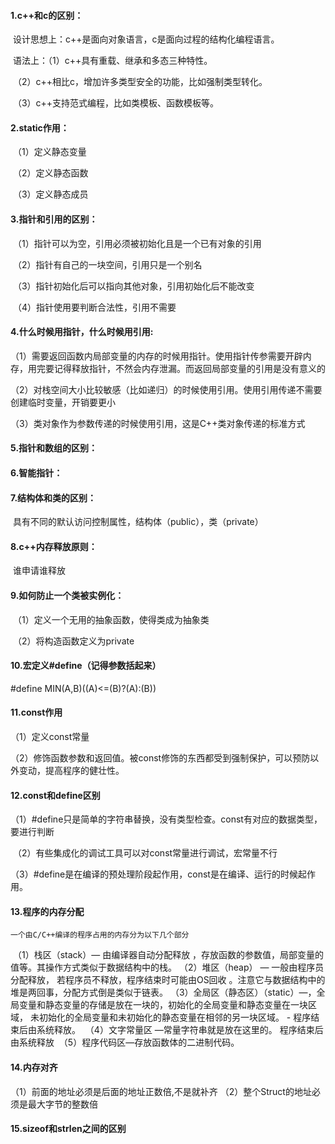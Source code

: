 #### 1.c++和c的区别：

​		设计思想上：c++是面向对象语言，c是面向过程的结构化编程语言。

​		语法上：（1）c++具有重载、继承和多态三种特性。

​						（2）c++相比c，增加许多类型安全的功能，比如强制类型转化。

​						（3）c++支持范式编程，比如类模板、函数模板等。

#### 2.static作用：

​		（1）定义静态变量

​		（2）定义静态函数

​		（3）定义静态成员

#### 3.指针和引用的区别：

​		（1）指针可以为空，引用必须被初始化且是一个已有对象的引用

​		（2）指针有自己的一块空间，引用只是一个别名

​		（3）指针初始化后可以指向其他对象，引用初始化后不能改变

​		（4）指针使用要判断合法性，引用不需要

#### 4.什么时候用指针，什么时候用引用:

​		（1）需要返回函数内局部变量的内存的时候用指针。使用指针传参需要开辟内存，用完要记得释放指针，不然会内存泄漏。而返回局部变量的引用是没有意义的

​		（2）对栈空间大小比较敏感（比如递归）的时候使用引用。使用引用传递不需要创建临时变量，开销要更小

​		（3）类对象作为参数传递的时候使用引用，这是C++类对象传递的标准方式

#### 5.指针和数组的区别：

#### 6.智能指针：

#### 7.结构体和类的区别：

​		具有不同的默认访问控制属性，结构体（public），类（private）

#### 8.c++内存释放原则：

​	谁申请谁释放

#### 9.如何防止一个类被实例化：

​	（1）定义一个无用的抽象函数，使得类成为抽象类

​	（2）将构造函数定义为private

#### 10.宏定义#define（记得参数括起来）

#define MIN(A,B)((A)<=(B)?(A):(B))

#### 11.const作用

（1）定义const常量

（2）修饰函数参数和返回值。被const修饰的东西都受到强制保护，可以预防以外变动，提高程序的健壮性。

#### 12.const和define区别

​	（1）#define只是简单的字符串替换，没有类型检查。const有对应的数据类型，要进行判断

​	（2）有些集成化的调试工具可以对const常量进行调试，宏常量不行

​	（3）#define是在编译的预处理阶段起作用，const是在编译、运行的时候起作用。

#### 13.程序的内存分配

	一个由C/C++编译的程序占用的内存分为以下几个部分
​	（1）栈区（stack）— 由编译器自动分配释放 ，存放函数的参数值，局部变量的值等。其操作方式类似于数据结构中的栈。
​	（2）堆区（heap） — 一般由程序员分配释放， 若程序员不释放，程序结束时可能由OS回收 。注意它与数据结构中的堆是两回事，分配方式倒是类似于链表。
​	（3）全局区（静态区）（static）—，全局变量和静态变量的存储是放在一块的，初始化的全局变量和静态变量在一块区域， 未初始化的全局变量和未初始化的静态变量在相邻的另一块区域。 - 程序结束后由系统释放。
​	（4）文字常量区 —常量字符串就是放在这里的。 程序结束后由系统释放
​	（5）程序代码区—存放函数体的二进制代码。

#### 14.内存对齐

（1）前面的地址必须是后面的地址正数倍,不是就补齐
（2）整个Struct的地址必须是最大字节的整数倍

#### 15.sizeof和strlen之间的区别



 

